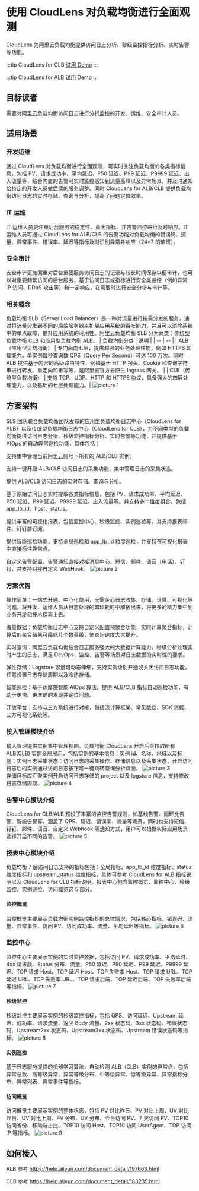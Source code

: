 # 使用 CloudLens 对负载均衡进行全面观测

CloudLens 为阿里云负载均衡提供访问日志分析、秒级监控指标分析、实时告警等功能。

:::tip CloudLens for CLB
[试用 Demo](/doc/playground/demo.html?dest=/lognext/app/lens/clb)
:::

:::tip CloudLens for ALB
[试用 Demo](/doc/playground/demo.html?dest=/lognext/app/lens/alb)
:::

## 目标读者

需要对阿里云负载均衡访问日志进行分析监控的开发、运维、安全审计人员。

## 适用场景

### 开发运维

通过 CloudLens 对负载均衡进行全面观测，可实时关注负载均衡的各类指标信息，包括 PV、请求成功率、平均延迟、P50 延迟、P99 延迟、P9999 延迟、出入流量等，结合内置的告警可实时监控感知到流量高峰以及异常场景，并及时通知给特定的开发人员做后续的服务调整。同时 CloudLens for ALB/CLB 提供负载均衡访问日志的实时存储、查询与分析，提高了问题定位效率。

### IT 运维

IT 运维人员更注重后台服务的稳定性、黄金指标、并告警监控进行及时响应。IT 运维人员可通过 CloudLens for ALB/CLB 的告警功能对负载均衡的错误码、流量、异常事件、错误率、延迟等指标及时识别异常并响应（24×7 的值班）。

### 安全审计

安全审计更加偏重对后台重要服务访问日志的记录与较长时间保存以便审计，也可以对重要频繁访问的后台服务，基于访问日志或指标进行安全类监控（例如异常 IP 访问、DDoS 攻击等）和一定响应，在需要时进行安全分析与审计等。

### 相关概念

负载均衡 SLB（Server Load Balancer）是一种对流量进行按需分发的服务，通过将流量分发到不同的后端服务器来扩展应用系统的吞吐能力，并且可以消除系统中的单点故障，提升应用系统的可用性。阿里云负载均衡 SLB 分为两类：传统型负载均衡 CLB 和应用型负载均衡 ALB。
| 负载均衡分类 | 说明 |
| -- | -- |
| ALB（应用型负载均衡） | 专门面向七层，提供超强的业务处理性能，例如 HTTPS 卸载能力。单实例每秒查询数 QPS（Query Per Second）可达 100 万次。同时 ALB 提供基于内容的高级路由特性，例如基于 HTTP 报头、Cookie 和查询字符串进行转发、重定向和重写等，是阿里云官方云原生 Ingress 网关。
|
| CLB（传统型负载均衡） | 支持 TCP、UDP、HTTP 和 HTTPS 协议，具备强大的四层处理能力，以及基础的七层处理能力。|
![picture 1](/img/src/cloudlen/slb/65d9455090bed3058d15f2e185685921aaece644bdf9d52afd886af8ccfd3e2e.png)

## 方案架构

SLS 团队联合负载均衡团队发布的应用型负载均衡日志中心（CloudLens for ALB）以及传统型负载均衡日志中心（CloudLens for CLB），为不同类型的负载均衡提供访问日志分析、秒级监控指标分析、实时告警等功能，并提供基于 AIOps 的自动异常巡检功能，具体包括：

支持集中管理当前阿里云账号下所有的 ALB/CLB 实例。

支持一键开启 ALB/CLB 访问日志的采集功能，集中管理日志的采集状态。

提供 ALB/CLB 访问日志的实时存储、查询与分析。

基于原始访问日志实时提取各类指标信息，包括 PV、请求成功率、平均延迟、P50 延迟、P99 延迟、P9999 延迟、出入流量等。并支持多个维度组合，包括 app_lb_id、host、status。

提供丰富的可视化报表，包括监控中心、秒级监控、实例巡检等，并支持报表邮件、钉钉群订阅。

提供智能巡检功能，支持全局巡检和 app_lb_id 粒度巡检，并支持在可视化报表中直接标注异常点。

自定义告警配置，告警通知直接对接消息中心、短信、邮件、语音（电话）、钉钉，并支持对接自定义 WebHook。
![picture 2](/img/src/cloudlen/slb/c58ceed56366b7cb82c765535b81fff6e5cb3bc97a29f087d34a92567e599ba5.png)

### 方案优势

操作简单：一站式开通、中心化使用，无需关心日志收集、存储、计算、可视化等问题，将开发、运维人员从日志处理的繁琐耗时中解放出来，将更多的精力集中到业务开发和技术探索上去。

海量数据：负载均衡日志中心支持自定义配置预聚合功能，实时计算聚合指标，计算后的聚合结果可降低几个数量级，使查询速度大大提升。

实时查询：阿里云负载均衡结合日志服务强大的大数据计算能力，秒级分析处理实时产生的日志，满足 DevOps、监控、告警等场景对日志数据的实时性的要求。

弹性存储：Logstore 容量可动态伸缩，支持实例级别开通或关闭访问日志功能，任意设置日志存储周期以及冷热存储。

智能巡检：基于达摩院智能 AIOps 算法，提供 ALB/CLB 指标自动巡检功能，有助于更快、更准确的发现并定位问题。

开放平台：支持与三方系统进行对接，包括流计算框架、常见数仓、SDK 消费、三方可视化系统等。

### 接入管理模块介绍

接入管理提供实例集中管理视图。负载均衡 CloudLens 开启后会拉取所有 ALB(CLB) 实例全局展示，包括实例的基本信息：实例 id、名称、地域以及标签；实例日志采集状态：访问日志的采集操作、存储信息以及采集状态，开启访问日志后的实例通过访问日志按钮可一键跳转查询分析页面。
![picture 3](/img/src/cloudlen/slb/43e829c4f5807742228eba4e60869f204f31b5038bbff36c3b64e523542a299a.png)  
存储目标库汇聚实例开启访问日志存储的 project 以及 logstore 信息，支持修改日志存储周期。
![picture 4](/img/src/cloudlen/slb/72ba71e70c6e29f0713da4fadb509cce66f508755c513c3ce7e9c501c94d851e.png)

### 告警中心模块介绍

CloudLens for CLB/ALB 预设了丰富的监控告警规则，如基线告警、同环比告警、智能告警等，涵盖了 QPS、延迟、错误率、流量等场景，同时也支持短信、钉钉、邮件、语音、自定义 Webhook 等通知方式，用户可以根据实际应用场景选择开启不同的告警。
![picture 5](/img/src/cloudlen/slb/ecf1bb045dbd45c2a1860dac6527761a91f4f471261b648ff45d0b3d3469dded.png)

### 报表中心模块介绍

负载均衡 7 层访问日志支持的指标包括：全局指标，app_lb_id 维度指标、status 维度指标和 upstream_status 维度指标，具体可参考 CloudLens for ALB 指标说明以及 CloudLens for CLB 指标说明。报表中心包含监控概览、监控中心、秒级监控、实例巡检、访问概览这 5 部分。

#### 监控概览

监控概览主要展示负载均衡实例监控指标的总体情况，包括核心指标、错误码、流量、异常事件、访问 PV、访问成功率、流量、平均延迟等指标。
![picture 6](/img/src/cloudlen/slb/7322010ef86d7ee58167e9fdad41a3e5b10b444e25bb0b4a2edffe2012943e21.png)

### 监控中心

监控中心主要展示实例的实时监控数据，包括访问 PV、请求成功率、平均延时、4xx 请求数、Status 分布、流量、P50 延迟、P90 延迟、P99 延迟、P9999 延迟、TOP 请求 Host、TOP 延迟 Host、TOP 失败率 Host、TOP 请求 URL、TOP 延迟 URL、TOP 失败率 URL、TOP 请求后端、TOP 延迟后端、TOP 失败率后端等指标。
![picture 7](/img/src/cloudlen/slb/d8d9a1f8aea4d68189267d71cd4385aa871ba0ebddd77ae8bb6ca6809c329fd4.png)

#### 秒级监控

秒级监控主要展示实例的秒级监控指标，包括 QPS、访问延迟、Upstream 延迟、成功率、请求流量、返回 Body 流量、2xx 状态码、3xx 状态码、错误状态码、Upstream2xx 状态码、Upstream3xx 状态码、Upstream 错误状态码等指标。
![picture 8](/img/src/cloudlen/slb/4fc3c23aac90b2ccb614863d11879fb5cc5eb01d6ac0f5645024382ab85a7097.png)

#### 实例巡检

基于日志服务提供的机器学习算法，自动检测 ALB（CLB）实例的异常点，包括异常总数、高等级异常、异常等级分布、中等级异常、低等级异常、异常指标分布、异常列表、异常事件等指标。

#### 访问概览

访问概览主要展示实例的整体状态，包括 PV 对比昨日、PV 对比上周、UV 对比昨日、UV 对比上周、PV 分布、UV 分布、今日访问 PV、7 天访问 PV、TOP10 访问省份、移动端占比、TOP10 访问 Host、TOP10 访问 UserAgent、TOP 访问 IP 等指标。
![picture 9](/img/src/cloudlen/slb/f36225de403b03348d087e2059bf22c01680c8ab657a2bb4e429f7a883dc26f6.png)

## 如何接入

ALB 参考 https://help.aliyun.com/document_detail/197663.html

CLB 参考 https://help.aliyun.com/document_detail/183235.html
